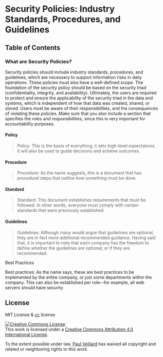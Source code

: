 # Security Policies: Industry Standards, Procedures, and Guidelines

## Table of Contents

### What are Security Policies?

Security policies should include industry standards, procedures, and guidelines, which are necessary to support information risks in daily operations. These policies must also have a well-defined scope. The foundation of the security policy should be based on the security triad (confidentiality, integrity, and availability).  Ultimately, the users are required to protect and ensure the applicability of the security triad in the data and systems, which is independent of how that data was created, shared, or stored.  Users must be aware of their responsibilities, and the consequences of violating these policies. Make sure that you also include a section that specifies the roles and responsibilities, since this is very important for accountability purposes.

#### Policy

> Policy: This is the basis of everything; it sets high-level expectations. It will also be used to guide decisions and achieve outcomes.



#### Procedure

> Procedure: As the name suggests, this is a document that has procedural steps that outline how something must be done.



#### Standard

> Standard: This document establishes requirements that must be followed. In other words, everyone must comply with certain standards that were previously established.



#### Guidelines

> Guidelines: Although many would argue that guidelines are optional, they are in fact more additional recommended guidance. Having said that, it is important to note that each company has the freedom to define whether the guidelines are optional, or if they are recommended.



Best Practices

Best practices: As the name says, these are best practices to be implemented by the entire company, or just some departments within the company. This can also be established per role—for example, all web servers should have security


## License
MIT License & [cc](https://creativecommons.org/licenses/by/4.0/) license

<a rel="license" href="http://creativecommons.org/licenses/by/4.0/"><img alt="Creative Commons License" style="border-width:0" src="https://i.creativecommons.org/l/by/4.0/88x31.png" /></a><br />This work is licensed under a <a rel="license" href="http://creativecommons.org/licenses/by/4.0/">Creative Commons Attribution 4.0 International License</a>.

To the extent possible under law, [Paul Veillard](https://github.com/paulveillard/) has waived all copyright and related or neighboring rights to this work.
